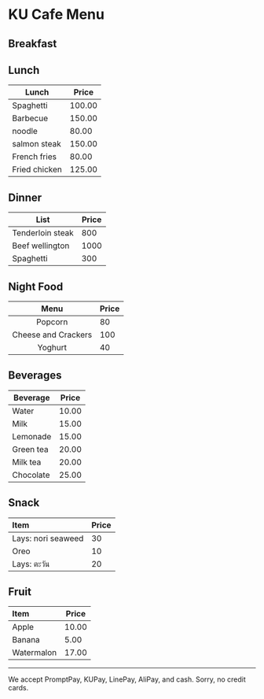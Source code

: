 # KU Cafe Menu


## Breakfast



## Lunch 

 | Lunch | Price | 
| --- | --- |
| Spaghetti | 100.00 |
| Barbecue| 150.00 |
| noodle | 80.00 |
| salmon steak | 150.00 |
| French fries | 80.00 |
| Fried chicken | 125.00 |  

## Dinner
| List             | Price |
|------------------|----|
| Tenderloin steak | 800 |
| Beef wellington  | 1000 |
| Spaghetti | 300 |

## Night Food
| Menu| Price |
|  :---:         |   :---    | 
| Popcorn | 80 | 
| Cheese and Crackers | 100 |
| Yoghurt | 40 |

## Beverages
| Beverage | Price | 
| --- | --- |
| Water | 10.00 |
| Milk | 15.00 |
| Lemonade | 15.00 |
| Green tea | 20.00 |
| Milk tea | 20.00 |
| Chocolate | 25.00 |

## Snack
|Item|Price|
|:---|---|
|Lays: nori seaweed|30|
|Oreo| 10|
|Lays: ตะวัน| 20|


## Fruit

| Item                | Price |
|:-------------------------|----------|
| Apple               | 10.00    |
| Banana             | 5.00       |
| Watermalon              | 17.00       |


---

We accept PromptPay, KUPay, LinePay, AliPay, and cash. Sorry, no credit cards.

